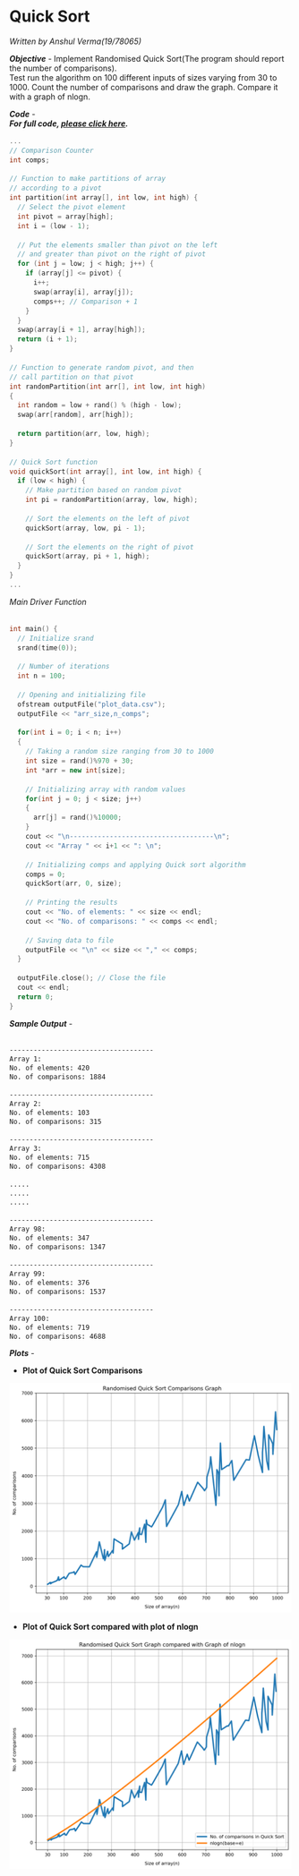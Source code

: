 # Quick Sort
*Written by Anshul Verma(19/78065)*
<br />

***Objective*** - Implement Randomised Quick Sort(The program should report the number of comparisons). 
<br />
Test run the algorithm on 100 different inputs of sizes varying
from 30 to 1000. Count the number of comparisons and draw the graph. Compare it with a graph
of nlogn.
<br />

***Code*** -
<br />
***For full code, [please click here](https://github.com/itsanshulverma/algo-lab/blob/main/3_QuickSort/main.cpp).***

```cpp
...
// Comparison Counter
int comps;

// Function to make partitions of array
// according to a pivot
int partition(int array[], int low, int high) {
  // Select the pivot element
  int pivot = array[high];
  int i = (low - 1);

  // Put the elements smaller than pivot on the left 
  // and greater than pivot on the right of pivot
  for (int j = low; j < high; j++) {
    if (array[j] <= pivot) {
      i++;
      swap(array[i], array[j]);
      comps++; // Comparison + 1
    }
  }
  swap(array[i + 1], array[high]);
  return (i + 1);
}

// Function to generate random pivot, and then
// call partition on that pivot
int randomPartition(int arr[], int low, int high)
{
  int random = low + rand() % (high - low);
  swap(arr[random], arr[high]);
 
  return partition(arr, low, high);
}

// Quick Sort function
void quickSort(int array[], int low, int high) {
  if (low < high) {
    // Make partition based on random pivot
    int pi = randomPartition(array, low, high);

    // Sort the elements on the left of pivot
    quickSort(array, low, pi - 1);

    // Sort the elements on the right of pivot
    quickSort(array, pi + 1, high);
  }
}
...
```
*Main Driver Function*
```cpp

int main() {
  // Initialize srand 
  srand(time(0));

  // Number of iterations
  int n = 100;

  // Opening and initializing file
  ofstream outputFile("plot_data.csv");
  outputFile << "arr_size,n_comps";

  for(int i = 0; i < n; i++)
  {
    // Taking a random size ranging from 30 to 1000
    int size = rand()%970 + 30;
    int *arr = new int[size];

    // Initializing array with random values
    for(int j = 0; j < size; j++)
    {
      arr[j] = rand()%10000;
    }
    cout << "\n------------------------------------\n";
    cout << "Array " << i+1 << ": \n";

    // Initializing comps and applying Quick sort algorithm
    comps = 0;
    quickSort(arr, 0, size);

    // Printing the results
    cout << "No. of elements: " << size << endl;
    cout << "No. of comparisons: " << comps << endl;

    // Saving data to file
    outputFile << "\n" << size << "," << comps;
  }

  outputFile.close(); // Close the file
  cout << endl;
  return 0;
}
```

***Sample Output*** -
```

------------------------------------
Array 1:
No. of elements: 420
No. of comparisons: 1884

------------------------------------
Array 2:
No. of elements: 103
No. of comparisons: 315

------------------------------------
Array 3:
No. of elements: 715
No. of comparisons: 4308

.....
.....
.....

------------------------------------
Array 98:
No. of elements: 347
No. of comparisons: 1347

------------------------------------
Array 99:
No. of elements: 376
No. of comparisons: 1537

------------------------------------
Array 100:
No. of elements: 719
No. of comparisons: 4688

```

***Plots*** -

- **Plot of Quick Sort Comparisons**

<img alt="Plot of Heap Sort (Size vs #Comparisons)" src="https://github.com/itsanshulverma/algo-lab/blob/main/3_QuickSort/plot.png" width="720px" />

- **Plot of Quick Sort compared with plot of nlogn**

<img alt="Plot comparison of Heap Sort and nlogn" src="https://github.com/itsanshulverma/algo-lab/blob/main/3_QuickSort/plot_compare_nlogn.png" width="720px" />